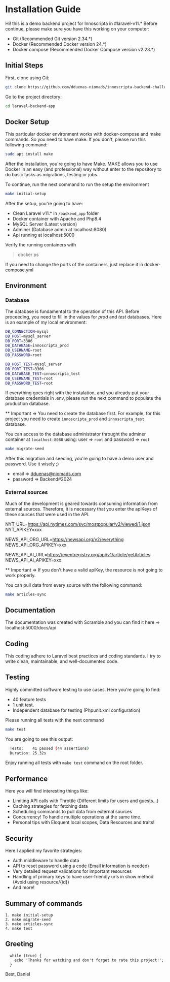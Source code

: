 # Installation Guide

Hi! this is a demo backend project for Innoscripta in #laravel-v11.*
Before continue, please make sure you have this working on your computer:

* Git (Recommended Git version 2.34.*)
* Docker (Recommended Docker version 24.*)
* Docker compose (Recommended Docker Compose version v2.23.*)

## Initial Steps

First, clone using Git:

```bash
git clone https://github.com/dduenas-niomads/innoscripta-backend-challenge
```
Go to the project directory:

```bash
cd laravel-backend-app
```

## Docker Setup

This particular docker environment works with docker-compose and make commands. 
So you need to have make. If you don't, please run this following command:

```bash
sudo apt install make
```
After the installation, you're going to have Make. 
MAKE allows you to use Docker in an easy (and professional) way
without enter to the repository to do basic tasks as migrations, testing or jobs.

To continue, run the next command to run the setup the environment

```bash
make initial-setup 
```
After the setup, you're going to have:

* Clean Laravel v11.* in `/backend_app` folder
* Docker container with Apache and Php8.4
* MySQL Server (Latest version)
* Adminer (Database admin at localhost:8080)
* Api running at localhost:5000 

Verify the running containers with 

> docker ps

If you need to change the ports of the containers, just replace it in docker-compose.yml

## Environment

### Database

The database is fundamental to the operation of this API. Before proceeding, you need to fill in the values for 
_prod_ and _test_ databases. Here is an example of my local environment:

```bash
DB_CONNECTION=mysql
DB_HOST=mysql_server
DB_PORT=3306
DB_DATABASE=innoscripta_prod
DB_USERNAME=root
DB_PASSWORD=root

DB_HOST_TEST=mysql_server
DB_PORT_TEST=3306
DB_DATABASE_TEST=innoscripta_test
DB_USERNAME_TEST=root
DB_PASSWORD_TEST=root
```

If everything goes right with the instalation, and you already put your
database credentials in .env, please run the next command to populate the production database.

** Important => You need to create the database first. For example, for this project
you need to create `innoscripta_prod` and `innoscripta_test` database.

You can access to the database administrator throught the adminer container at `localhost:8080`
using: user => `root` and password => `root`

```bash
make migrate-seed
```
After this migration and seeding, you're going to have a demo user and password. Use it wisely ;)

* email => dduenas@niomads.com
* password => Backend#2024

### External sources

Much of the development is geared towards consuming information from external sources. 
Therefore, it is necessary that you enter the apiKeys of these sources that were used in the API.

NYT_URL=https://api.nytimes.com/svc/mostpopular/v2/viewed/1.json
NYT_APIKEY=xxx

NEWS_API_ORG_URL=https://newsapi.org/v2/everything
NEWS_API_ORG_APIKEY=xxx

NEWS_API_AI_URL=https://eventregistry.org/api/v1/article/getArticles
NEWS_API_AI_APIKEY=xxx

** Important => If you don't have a valid apiKey, the resource is not going to work properly.

You can pull data from every source with the following command:

```bash
make articles-sync
```

## Documentation

The documentation was created with Scramble and you can find it here => localhost:5000/docs/api

## Coding

This coding adhere to Laravel best practices and coding standards. 
I try to write clean, maintainable, and well-documented code.

## Testing

Highly committed software testing to use cases. Here you're going to find:
* 40 feature tests
* 1 unit test. 
* Independent database for testing (Phpunit.xml configuration)
    
Please running all tests with the next command

```bash
make test
```

You are going to see this output: 
```bash
  Tests:    41 passed (44 assertions)
  Duration: 25.32s
```

Enjoy running all tests with `make test` command on the root folder.

## Performance

Here you will find interesting things like:
    
* Limiting API calls with Throttle (Different limits for users and guests...)
* Caching strategies for fetching data
* Scheduling commands to pull data from external sources
* Concurrency! To handle multiple operations at the same time.
* Personal tips with Eloquent local scopes, Data Resources and traits!

## Security

Here I applied my favorite strategies:
    
* Auth middleware to handle data
* API to reset password using a code (Email information is needed)
* Very detailed request validations for important resources
* Handling of primary keys to have user-friendly urls in show method (Avoid using resource/{id})
* And more!

## Summary of commands
    1. make initial-setup
    2. make migrate-seed
    3. make articles-sync
    4. make test

## Greeting

```
  while (true) {
    echo 'Thanks for watching and don't forget to rate this project!';
  }
```

Best,
Daniel